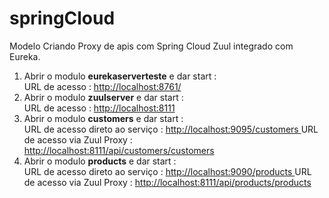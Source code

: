 # springCloud


Modelo Criando Proxy de apis com Spring Cloud Zuul integrado com Eureka. 


<ol>
  <li>Abrir o modulo <b>eurekaserverteste</b> e dar start : </li>
  URL  de acesso :  <a href="http://localhost:8761/">http://localhost:8761/</a>    
  
  <li>Abrir o modulo <b>zuulserver</b> e dar start :  </li>
  URL  de acesso : <a href="http://localhost:8111">http://localhost:8111</a>    
  
  
  <li>Abrir o modulo <b>customers</b> e dar start :  </li>
  URL de acesso direto ao serviço : <a href="http://localhost:9095/customers">http://localhost:9095/customers </a>    
  URL  de acesso via Zuul Proxy  : <a href="http://localhost:8111/api/customers/customers">http://localhost:8111/api/customers/customers </a>    


  <li>Abrir o modulo <b>products</b> e dar start :    </li>
  URL de acesso direto ao serviço : <a href="http://localhost:9090/products">http://localhost:9090/products </a>    
  URL  de acesso via Zuul Proxy  : <a href="http://localhost:8111/api/products/products">http://localhost:8111/api/products/products</a>    

  
  
</ol>  





